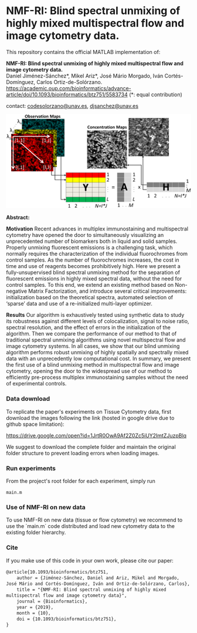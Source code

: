 # NMF-RI: Blind spectral unmixing of highly mixed multispectral flow and image cytometry data.

This repository contains the official MATLAB implementation of:

**NMF-RI: Blind spectral unmixing of highly mixed multispectral flow and image cytometry data.**  
Daniel Jiménez-Sánchez*, Mikel Ariz*, José Mário Morgado, Iván Cortés-Domínguez, Carlos Ortiz-de-Solórzano. https://academic.oup.com/bioinformatics/advance-article/doi/10.1093/bioinformatics/btz751/5583734  (*: equal contribution)

contact: codesolorzano@unav.es, djsanchez@unav.es

![NMF-RI](nmf-ri.png)

**Abstract:**

**Motivation**
Recent advances in multiplex immunostaining and multispectral cytometry have opened the door to simultaneously visualizing an unprecedented number of biomarkers both in liquid and solid samples. Properly unmixing fluorescent emissions is a challenging task, which normally requires the characterization of the individual fluorochromes from control samples. As the number of fluorochromes increases, the cost in time and use of reagents becomes prohibitively high. Here we present a fully-unsupervised blind spectral unmixing method for the separation of fluorescent emissions in highly mixed spectral data, without the need for control samples. To this end, we extend an existing method based on Non-negative Matrix Factorization, and introduce several critical improvements: initialization based on the theoretical spectra, automated selection of ‘sparse’ data and use of a re-initialized multi-layer optimizer.

**Results**
Our algorithm is exhaustively tested using synthetic data to study its robustness against different levels of colocalization, signal to noise ratio, spectral resolution, and the effect of errors in the initialization of the algorithm. Then we compare the performance of our method to that of traditional spectral unmixing algorithms using novel multispectral flow and image cytometry systems. In all cases, we show that our blind unmixing algorithm performs robust unmixing of highly spatially and spectrally mixed data with an unprecedently low computational cost. In summary, we present the first use of a blind unmixing method in multispectral flow and image cytometry, opening the door to the widespread use of our method to efficiently pre-process multiplex immunostaining samples without the need of experimental controls.

### Data download

To replicate the paper's experiments on Tissue Cytometry data, first download the images following the link (hosted in google drive due to github space limitation):

https://drive.google.com/open?id=1JrtR0OwA9Af2Z0Zc5iUY2ImtZJuzpBlq

We suggest to download the complete folder and maintain the original folder structure to prevent loading errors when loading images.

### Run experiments

From the project's root folder for each experiment, simply run
```
main.m
```

### Use of NMF-RI on new data

To use NMF-RI on new data (tissue or flow cytometry) we recommend to use the ´main.m´ code distributed and load new cytometry data to the existing folder hierarchy.

### Cite
If you make use of this code in your own work, please cite our paper:
```
@article{10.1093/bioinformatics/btz751,
    author = {Jiménez-Sánchez, Daniel and Ariz, Mikel and Morgado, José Mário and Cortés-Domínguez, Iván and Ortiz-de-Solórzano, Carlos},
    title = "{NMF-RI: Blind spectral unmixing of highly mixed multispectral flow and image cytometry data}",
    journal = {Bioinformatics},
    year = {2019},
    month = {10},
    doi = {10.1093/bioinformatics/btz751},
}
```

